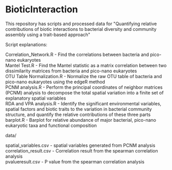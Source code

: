 # BioticInteraction

This repository has scripts and processed data for "Quantifying relative contributions of biotic interactions to bacterial diversity and community assembly using a trait-based approach"

Script explanations:

Correlation_Network.R     - Find the correlations between bacteria and pico-nano eukaryotes  
Mantel Test.R             - Find the Mantel statistic as a matrix correlation between two dissimilarity matrices from bacteria and pico-nano eukaryotes  
OTU Table Normalization.R - Normalize the raw OTU table of bacteria and pico-nano eukaryotes using the edgeR method  
PCNM analysis.R           - Perform the principal coordinates of neighbor matrices (PCNM) analysis to decompose the total spatial variation into a finite set of explanatory spatial variables  
RDA and VPA analysis.R    - Identify the significant environmental variables, spatial factors and biotic traits to the variation in bacterial community structure, and quantify the relative contributions of  these three parts  
barplot.R                 - Barplot for relative abundance of major bacterial, pico-nano eukaryotic taxa and functional composition


data/

spatial_variables.csv 	- spatial variables generated from PCNM analysis  
correlation_result.csv	- Correlation result from the spearman correlation analysis  
pvalueresult.csv	    - P value from the spearman correlation analysis
